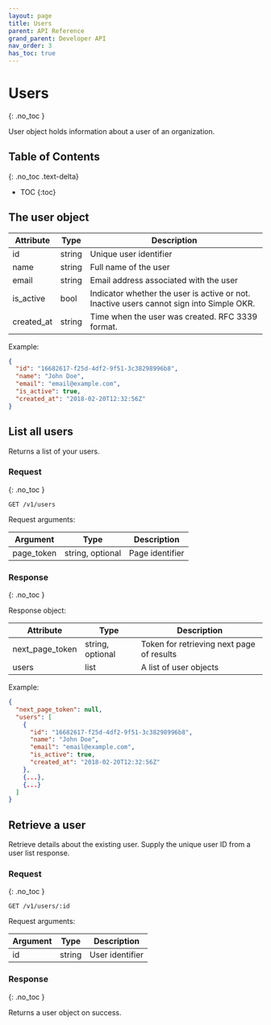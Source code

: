 ```yaml
---
layout: page
title: Users
parent: API Reference
grand_parent: Developer API
nav_order: 3
has_toc: true
---
```


# Users
{: .no_toc }

User object holds information about a user of an organization.

## Table of Contents
{: .no_toc .text-delta}

- TOC
{:toc}


## The user object

| Attribute | Type   | Description            |
|-----------|--------|------------------------|
| id        | string | Unique user identifier |
| name      | string | Full name of the user  |
| email     | string | Email address associated with the user |
| is_active | bool   | Indicator whether the user is active or not. Inactive users cannot sign into Simple OKR.              |
| created_at | string | Time when the user was created. RFC 3339 format. |

Example:

```json
{
  "id": "16682617-f25d-4df2-9f51-3c38298996b8",
  "name": "John Doe",
  "email": "email@example.com",
  "is_active": true,
  "created_at": "2018-02-20T12:32:56Z"
}
```

## List all users

Returns a list of your users.

### Request
{: .no_toc }

```
GET /v1/users
```

Request arguments:

| Argument | Type |  Description |
|----------|------|--------------|
| page_token | string, optional | Page identifier |

### Response
{: .no_toc }

Response object:

| Attribute | Type | Description |
|-----------|------|-------------|
| next_page_token | string, optional | Token for retrieving next page of results |
| users | list | A list of user objects |

Example:

```json
{
  "next_page_token": null,
  "users": [
    {
      "id": "16682617-f25d-4df2-9f51-3c38298996b8",
      "name": "John Doe",
      "email": "email@example.com",
      "is_active": true,
      "created_at": "2018-02-20T12:32:56Z"
    },
    {...},
    {...}
  ]
}
```

## Retrieve a user

Retrieve details about the existing user. Supply the unique user ID from a user
list response.

### Request
{: .no_toc }

```
GET /v1/users/:id
```

Request arguments:

| Argument | Type |  Description |
|----------|------|--------------|
| id | string | User identifier |

### Response
{: .no_toc }

Returns a user object on success.
